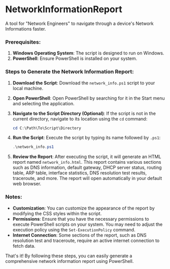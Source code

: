 # NetworkInformationReport
A tool for "Network Engineers" to navigate through a device's Network Informations faster.



### Prerequisites:
1. **Windows Operating System**: The script is designed to run on Windows.
2. **PowerShell**: Ensure PowerShell is installed on your system.

### Steps to Generate the Network Information Report:
1. **Download the Script**: Download the `network_info.ps1` script to your local machine.

2. **Open PowerShell**: Open PowerShell by searching for it in the Start menu and selecting the application.

3. **Navigate to the Script Directory (Optional)**: If the script is not in the current directory, navigate to its location using the `cd` command:
   ```powershell
   cd C:\Path\To\Script\Directory
   ```

4. **Run the Script**: Execute the script by typing its name followed by `.ps1`:
   ```powershell
   .\network_info.ps1
   ```

5. **Review the Report**: After executing the script, it will generate an HTML report named `network_info.html`. This report contains various sections such as DNS information, default gateway, DHCP server status, routing table, ARP table, interface statistics, DNS resolution test results, traceroute, and more. The report will open automatically in your default web browser.

### Notes:
- **Customization**: You can customize the appearance of the report by modifying the CSS styles within the script.
- **Permissions**: Ensure that you have the necessary permissions to execute PowerShell scripts on your system. You may need to adjust the execution policy using the `Set-ExecutionPolicy` command.
- **Internet Connection**: Some sections of the report, such as DNS resolution test and traceroute, require an active internet connection to fetch data.

That's it! By following these steps, you can easily generate a comprehensive network information report using PowerShell.
